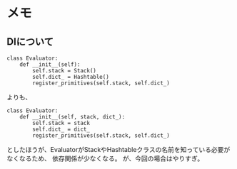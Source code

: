 # メモ

## DIについて


```
class Evaluator:
    def __init__(self):
        self.stack = Stack()
        self.dict_ = Hashtable()
        register_primitives(self.stack, self.dict_)
```
よりも、
```
class Evaluator:
    def __init__(self, stack, dict_):
        self.stack = stack
        self.dict_ = dict_
        register_primitives(self.stack, self.dict_)
 ```

としたほうが、EvaluatorがStackやHashtableクラスの名前を知っている必要がなくなるため、
依存関係が少なくなる。
が、今回の場合はやりすぎ。
